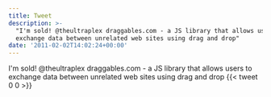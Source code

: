 ```yaml
---
title: Tweet
description: >-
  "I'm sold! @theultraplex draggables.com - a JS library that allows users to
  exchange data between unrelated web sites using drag and drop"
date: '2011-02-02T14:02:24+00:00'
---
```

I'm sold! @theultraplex draggables.com - a JS library that allows users to exchange data between unrelated web sites using drag and drop
      {{< tweet 0 0 >}}
    
